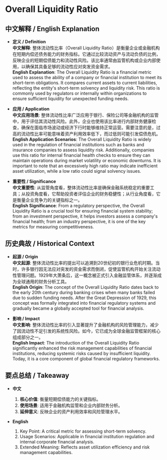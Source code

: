 # Overall Liquidity Ratio

## 中文解释 / English Explanation

* **定义 / Definition**  
  **中文解释**: 整体流动性比率（Overall Liquidity Ratio）是衡量企业或金融机构在短期内偿还债务能力的财务指标。它通过比较流动资产与流动负债的比例，反映企业的短期偿债能力和流动性风险。该比率通常由监管机构或企业内部使用，以确保其具备足够的流动性应对突发资金需求。  
  **English Explanation**: The Overall Liquidity Ratio is a financial metric used to assess the ability of a company or financial institution to meet its short-term obligations. It compares current assets to current liabilities, reflecting the entity's short-term solvency and liquidity risk. This ratio is commonly used by regulators or internally within organizations to ensure sufficient liquidity for unexpected funding needs.

* **应用 / Application**  
  **中文应用场景**: 整体流动性比率广泛应用于银行、保险公司等金融机构的监管中，用于评估其流动性风险。此外，企业也使用该比率进行内部财务健康检查，确保在面临市场波动或经济下行时能够维持正常运营。需要注意的是，过高的流动性比率可能意味着资产利用效率低下，而过低则可能引发偿债危机。  
  **English Application Scenarios**: The Overall Liquidity Ratio is widely used in the regulation of financial institutions such as banks and insurance companies to assess liquidity risk. Additionally, companies use this ratio for internal financial health checks to ensure they can maintain operations during market volatility or economic downturns. It is important to note that an excessively high ratio may indicate inefficient asset utilization, while a low ratio could signal solvency issues.

* **重要性 / Significance**  
  **中文重要性**: 从监管角度看，整体流动性比率是确保金融系统稳定的重要工具；从投资角度看，它帮助投资者评估企业的财务稳健性；从行业角度看，它是衡量企业竞争力的关键指标之一。  
  **English Significance**: From a regulatory perspective, the Overall Liquidity Ratio is a crucial tool for ensuring financial system stability; from an investment perspective, it helps investors assess a company's financial health; from an industry perspective, it is one of the key metrics for measuring competitiveness.

## 历史典故 / Historical Context

* **起源 / Origin**  
  **中文起源**: 整体流动性比率的提出可以追溯到20世纪初的银行业危机时期。当时，许多银行因无法应对突发的资金需求而倒闭，促使监管机构开始关注流动性管理问题。1929年大萧条后，这一概念被正式引入金融监管体系，并逐渐成为全球通用的财务分析工具。  
  **English Origin**: The concept of the Overall Liquidity Ratio dates back to the early 20th century during banking crises when many banks failed due to sudden funding needs. After the Great Depression of 1929, this concept was formally integrated into financial regulatory systems and gradually became a globally accepted tool for financial analysis.

* **影响 / Impact**  
  **中文影响**: 整体流动性比率的引入显著提升了金融机构的风险管理能力，减少了因流动性不足引发的系统性风险。如今，它已成为全球金融监管框架的核心组成部分之一。  
  **English Impact**: The introduction of the Overall Liquidity Ratio significantly enhanced the risk management capabilities of financial institutions, reducing systemic risks caused by insufficient liquidity. Today, it is a core component of global financial regulatory frameworks.

## 要点总结 / Takeaway

* **中文**  
  1. **核心价值**: 衡量短期偿债能力的关键指标。
  2. **使用场景**: 适用于金融机构监管和企业内部财务分析。
  3. **延伸意义**: 反映企业的资产利用效率和风险管理水平。

* **English**  
  1. Key Point: A critical metric for assessing short-term solvency.
  2. Usage Scenarios: Applicable in financial institution regulation and internal corporate financial analysis.
  3. Extended Meaning: Reflects asset utilization efficiency and risk management capabilities.
